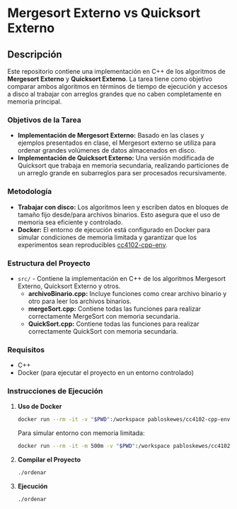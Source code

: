 # Mergesort Externo vs Quicksort Externo

## Descripción

Este repositorio contiene una implementación en C++ de los algoritmos de **Mergesort Externo** y **Quicksort Externo**. La tarea tiene como objetivo comparar ambos algoritmos en términos de tiempo de ejecución y accesos a disco al trabajar con arreglos grandes que no caben completamente en memoria principal.

### Objetivos de la Tarea

- **Implementación de Mergesort Externo:** Basado en las clases y ejemplos presentados en clase, el Mergesort externo se utiliza para ordenar grandes volúmenes de datos almacenados en disco.
- **Implementación de Quicksort Externo:** Una versión modificada de Quicksort que trabaja en memoria secundaria, realizando particiones de un arreglo grande en subarreglos para ser procesados recursivamente.

### Metodología

- **Trabajar con disco:** Los algoritmos leen y escriben datos en bloques de tamaño fijo desde/para archivos binarios. Esto asegura que el uso de memoria sea eficiente y controlado.
- **Docker:** El entorno de ejecución está configurado en Docker para simular condiciones de memoria limitada y garantizar que los experimentos sean reproducibles [cc4102-cpp-env](https://hub.docker.com/r/pabloskewes/cc4102-cpp-env).

### Estructura del Proyecto

- `src/` - Contiene la implementación en C++ de los algoritmos Mergesort Externo, Quicksort Externo y otros.
   - **archivoBinario.cpp:** Incluye funciones como crear archivo binario y otro para leer los archivos binarios.
   - **mergeSort.cpp:** Contiene todas las funciones para realizar correctamente MergeSort con memoria secundaria.
   - **QuickSort.cpp:** Contiene todas las funciones para realizar correctamente QuickSort con memoria secundaria.


### Requisitos

- C++
- Docker (para ejecutar el proyecto en un entorno controlado)
  
### Instrucciones de Ejecución

1. **Uso de Docker**
   ```bash
   docker run --rm -it -v "$PWD":/workspace pabloskewes/cc4102-cpp-env bash
   ```
   Para simular entorno con memoria limitada:

   ```bash
   docker run --rm -it -m 500m -v "$PWD":/workspace pabloskewes/cc4102-cpp-env bash
   ```


2. **Compilar el Proyecto**
   ```bash
   ./ordenar
   ```

3. **Ejecución**
   ```bash
   ./ordenar
   ```
